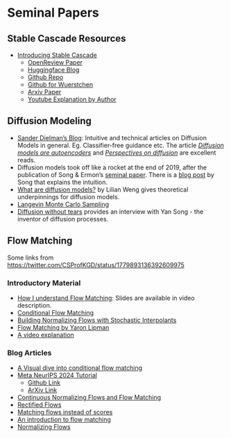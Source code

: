 # Seminal Papers

## Stable Cascade Resources
- [Introducing Stable Cascade](https://stability.ai/news/introducing-stable-cascade)
	- [OpenReview Paper](https://openreview.net/forum?id=gU58d5QeGv)
	- [Huggingface Blog](https://huggingface.co/blog/wuerstchen)
	- [Github Repo](https://github.com/Stability-AI/StableCascade)
	- [Github for Wuerstchen](https://github.com/dome272/Wuerstchen)
	- [Arxiv Paper](https://arxiv.org/abs/2306.00637)
	- [Youtube Explanation by Author](https://www.youtube.com/watch?v=ogJsCPqgFMk&t=83s)


## Diffusion Modeling

- [Sander Dielman’s Blog](https://sander.ai/posts/): Intuitive and technical articles on Diffusion Models in general. Eg. Classifier-free guidance etc. The article [_Diffusion models are autoencoders_](https://sander.ai/2022/01/31/diffusion.html) and [_Perspectives on diffusion_](https://sander.ai/2023/07/20/perspectives.html) are excellent reads.
- Diffusion models took off like a rocket at the end of 2019, after the publication of Song & Ermon’s [seminal paper](https://arxiv.org/abs/1907.05600). There is a [blog post](http://yang-song.net/blog/2021/score/) by Song that explains the intuition.
- [What are diffusion models?](https://lilianweng.github.io/posts/2021-07-11-diffusion-models/) by Lilian Weng gives theoretical underpinnings for diffusion models.
- [Langevin Monte Carlo Sampling](https://abdulfatir.com/blog/2020/Langevin-Monte-Carlo/)
- [Diffusion without tears](https://baincapitalventures.notion.site/Diffusion-Without-Tears-14e1469584c180deb0a9ed9aa6ff7a4c) provides an interview with Yan Song - the inventor of diffusion processes.

## Flow Matching
Some links from https://twitter.com/CSProfKGD/status/1779893136392609975

### Introductory Material
- [How I understand Flow Matching](https://www.youtube.com/watch?v=DDq_pIfHqLs): Slides are available in video description.
- [Conditional Flow Matching](https://www.youtube.com/watch?v=AfKhr89RfpY)
- [Building Normalizing Flows with Stochastic Interpolants](https://www.youtube.com/watch?v=cejbXob8rvE)
- [Flow Matching by Yaron Lipman](https://www.youtube.com/watch?v=5ZSwYogAxYg)
- [A video explanation](https://t.co/XYud2A4b1o)


### Blog Articles
- [A Visual dive into conditional flow matching](https://dl.heeere.com/conditional-flow-matching/blog/conditional-flow-matching/)
- [Meta NeurIPS 2024 Tutorial](https://t.co/gZ8qg7yVvU)
	- [Github Link](https://github.com/facebookresearch/flow_matching) 
	- [ArXiv Link](https://arxiv.org/abs/2412.06264)
- [Continuous Normalizing Flows and Flow Matching](https://veryunknown.com/post/continuous-normalizing-flows/)
- [Rectified Flows](https://www.cs.utexas.edu/~lqiang/rectflow/html/intro.html)
- [Matching flows instead of scores](https://jmtomczak.github.io/blog/18/18_fm.html)
- [An introduction to flow matching](https://mlg.eng.cam.ac.uk/blog/2024/01/20/flow-matching.html)
- [Normalizing Flows](https://abdulfatir.com/blog/2018/Normalizing-Flows-Part-1/)